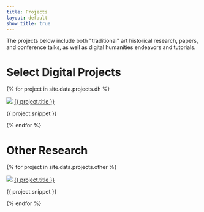 ```yaml
---
title: Projects
layout: default
show_title: true
---
```


The projects below include both "traditional" art historical research, papers, and conference talks, as well as digital humanities endeavors and tutorials. 

<!-- Automatic project list generator -->

# Select Digital Projects
{% for project in site.data.projects.dh %}
<div class="toc">
<img src="{{ project.avatar }}" class="avatar" />
<a href="{{ project.url }}">{{ project.title }}</a>
<p>{{ project.snippet }}</p>
</div>
{% endfor %}

# Other Research
{% for project in site.data.projects.other %}
<div class="toc">
<img src="{{ project.avatar }}" class="avatar" />
<a href="{{ project.url }}">{{ project.title }}</a>
<p>{{ project.snippet }}</p>
</div>
{% endfor %}

